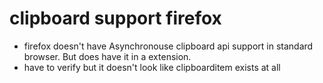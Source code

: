 # clipboard support firefox
* firefox doesn't have Asynchronouse clipboard api support in standard browser.  But does have it in a extension.
* have to verify but it doesn't look like clipboarditem exists at all
